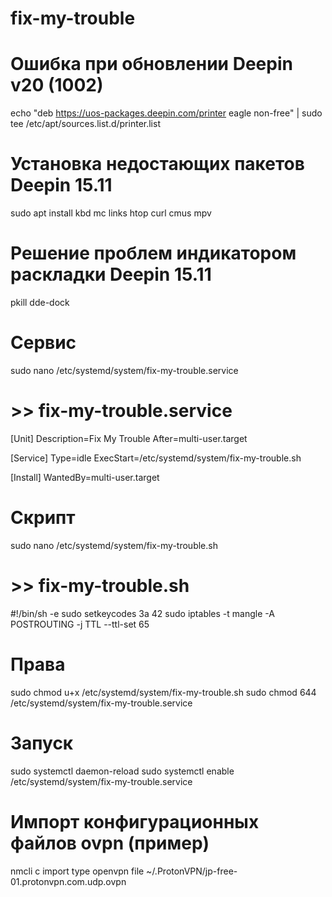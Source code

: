 # fix-my-trouble
# Ошибка при обновлении Deepin v20 (1002)
echo "deb https://uos-packages.deepin.com/printer eagle non-free" | sudo tee /etc/apt/sources.list.d/printer.list

# Установка недостающих пакетов Deepin 15.11
sudo apt install kbd mc links htop curl cmus mpv

# Решение проблем индикатором раскладки Deepin 15.11
pkill dde-dock

# Сервис
sudo nano /etc/systemd/system/fix-my-trouble.service

# >> fix-my-trouble.service
[Unit]
Description=Fix My Trouble
After=multi-user.target

[Service]
Type=idle
ExecStart=/etc/systemd/system/fix-my-trouble.sh

[Install]
WantedBy=multi-user.target

# Скрипт
sudo nano /etc/systemd/system/fix-my-trouble.sh

# >> fix-my-trouble.sh
#!/bin/sh -e
sudo setkeycodes 3a 42
sudo iptables -t mangle -A POSTROUTING -j TTL --ttl-set 65

# Права
sudo chmod u+x /etc/systemd/system/fix-my-trouble.sh
sudo chmod 644 /etc/systemd/system/fix-my-trouble.service

# Запуск
sudo systemctl daemon-reload
sudo systemctl enable /etc/systemd/system/fix-my-trouble.service

# Импорт конфигурационных файлов ovpn (пример)
nmcli c import type openvpn file ~/.ProtonVPN/jp-free-01.protonvpn.com.udp.ovpn
